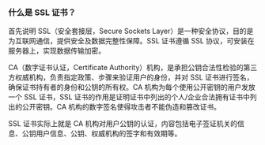 ### 什么是 SSL 证书？
首先说明 SSL（安全套接层，Secure Sockets Layer）是一种安全协议，目的是为互联网通信，提供安全及数据完整性保障。SSL 证书遵循 SSL 协议，可安装在服务器上，实现数据传输加密。

CA（数字证书认证，Certificate Authority）机构，是承担公钥合法性检验的第三方权威机构，负责指定政策、步骤来验证用户的身份，并对 SSL 证书进行签名，确保证书持有者的身份和公钥的所有权。CA 机构为每个使用公开密钥的用户发放一个 SSL 证书，SSL 证书的作用是证明证书中列出的个人/企业合法拥有证书中列出的公开密钥。CA 机构的数字签名使得攻击者不能伪造和篡改证书。

SSL 证书实际上就是 CA 机构对用户公钥的认证，内容包括电子签证机关的信息、公钥用户信息、公钥、权威机构的签字和有效期等。



